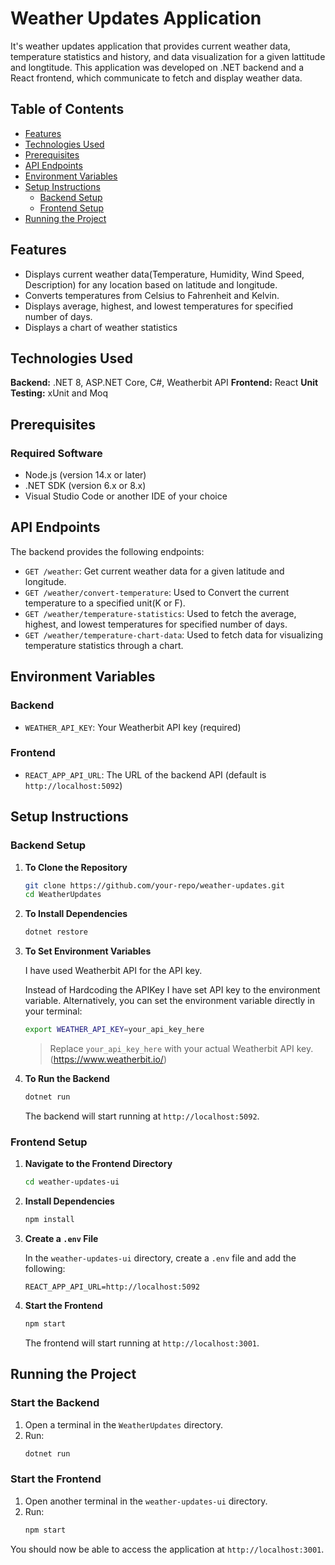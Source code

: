 # Weather Updates Application

It's weather updates application that provides current weather data, temperature statistics and history, and data visualization for a given lattitude and longtitude. This application was developed on .NET backend and a React frontend, which communicate to fetch and display weather data.

## Table of Contents
- [Features](#features)
- [Technologies Used](#technologies-used)
- [Prerequisites](#prerequisites)
- [API Endpoints](#api-endpoints)
- [Environment Variables](#environment-variables)
- [Setup Instructions](#setup-instructions)
  - [Backend Setup](#backend-setup)
  - [Frontend Setup](#frontend-setup)
- [Running the Project](#running-the-project)

## Features
- Displays current weather data(Temperature, Humidity, Wind Speed, Description) for any location based on latitude and longitude.
- Converts temperatures from Celsius to Fahrenheit and Kelvin.
- Displays average, highest, and lowest temperatures for specified number of days.
- Displays a chart of weather statistics

## Technologies Used
**Backend:**  .NET 8, ASP.NET Core, C#, Weatherbit API 
**Frontend:** React 
**Unit Testing:** xUnit and Moq

## Prerequisites

### Required Software
- Node.js (version 14.x or later)
- .NET SDK (version 6.x or 8.x)
- Visual Studio Code or another IDE of your choice

## API Endpoints
The backend provides the following endpoints:

- `GET /weather`: Get current weather data for a given latitude and longitude.
- `GET /weather/convert-temperature`: Used to Convert the current temperature to a specified unit(K or F).
- `GET /weather/temperature-statistics`: Used to fetch the average, highest, and lowest temperatures for specified number of days.
- `GET /weather/temperature-chart-data`: Used to fetch data for visualizing temperature statistics through a chart.

## Environment Variables

### Backend
- `WEATHER_API_KEY`: Your Weatherbit API key (required)

### Frontend
- `REACT_APP_API_URL`: The URL of the backend API (default is `http://localhost:5092`)

## Setup Instructions

### Backend Setup
1. **To Clone the Repository**
    ```bash
    git clone https://github.com/your-repo/weather-updates.git
    cd WeatherUpdates
    ```
2. **To Install Dependencies**
    ```bash
    dotnet restore
    ```
3. **To Set Environment Variables**

   I have used Weatherbit API for the API key.

   Instead of Hardcoding the APIKey I have set API key to the environment variable.
   Alternatively, you can set the environment variable directly in your terminal:
    ```bash
    export WEATHER_API_KEY=your_api_key_here
    ```
   > Replace `your_api_key_here` with your actual Weatherbit API key.(https://www.weatherbit.io/)

4. **To Run the Backend**
    ```bash
    dotnet run
    ```
   The backend will start running at `http://localhost:5092`.

### Frontend Setup
1. **Navigate to the Frontend Directory**
    ```bash
    cd weather-updates-ui
    ```
2. **Install Dependencies**
    ```bash
    npm install
    ```
3. **Create a `.env` File**

   In the `weather-updates-ui` directory, create a `.env` file and add the following:
    ```env
    REACT_APP_API_URL=http://localhost:5092
    ```
4. **Start the Frontend**
    ```bash
    npm start
    ```
   The frontend will start running at `http://localhost:3001`.



## Running the Project

### Start the Backend
1. Open a terminal in the `WeatherUpdates` directory.
2. Run:
    ```bash
    dotnet run
    ```

### Start the Frontend
1. Open another terminal in the `weather-updates-ui` directory.
2. Run:
    ```bash
    npm start
    ```

You should now be able to access the application at `http://localhost:3001`.



